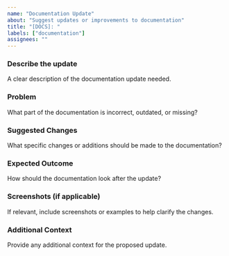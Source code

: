 ```yaml
---
name: "Documentation Update"
about: "Suggest updates or improvements to documentation"
title: "[DOCS]: "
labels: ["documentation"]
assignees: ""
---
```


### Describe the update

A clear description of the documentation update needed.

### Problem

What part of the documentation is incorrect, outdated, or missing?

### Suggested Changes

What specific changes or additions should be made to the documentation?

### Expected Outcome

How should the documentation look after the update?

### Screenshots (if applicable)

If relevant, include screenshots or examples to help clarify the changes.

### Additional Context

Provide any additional context for the proposed update.
